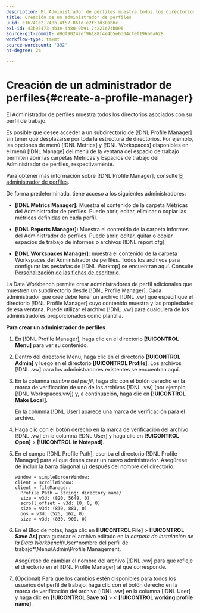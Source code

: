 ```yaml
---
description: El Administrador de perfiles muestra todos los directorios asociados con su perfil de trabajo.
title: Creación de un administrador de perfiles
uuid: e16741e2-740b-4f57-861d-e2f57d30abbc
exl-id: 43b95473-ab3e-4a80-9b91-7c221e74b096
source-git-commit: d9df90242ef96188f4e4b5e6d04cfef196b0a628
workflow-type: tm+mt
source-wordcount: '392'
ht-degree: 2%

---
```


# Creación de un administrador de perfiles{#create-a-profile-manager}

El Administrador de perfiles muestra todos los directorios asociados con su perfil de trabajo.

Es posible que desee acceder a un subdirectorio de [!DNL Profile Manager] sin tener que desplazarse por toda la estructura de directorios. Por ejemplo, las opciones de menú [!DNL Metrics] y [!DNL Workspaces] disponibles en el menú [!DNL Manage] del menú de la ventana del espacio de trabajo permiten abrir las carpetas Métricas y Espacios de trabajo del Administrador de perfiles, respectivamente.

Para obtener más información sobre [!DNL Profile Manager], consulte [El administrador de perfiles](https://docs.adobe.com/content/help/en/data-workbench/using/client/ui-analysis-features/cstm-prof-files-mgrs/c-new-prof-mgrs.html).

De forma predeterminada, tiene acceso a los siguientes administradores:

* **[!DNL Metrics Manager]:** Muestra el contenido de la carpeta Métricas del Administrador de perfiles. Puede abrir, editar, eliminar o copiar las métricas definidas en cada perfil.
* **[!DNL Reports Manager]:** Muestra el contenido de la carpeta Informes del Administrador de perfiles. Puede abrir, editar, quitar o copiar espacios de trabajo de informes o archivos [!DNL report.cfg].

* **[!DNL Workspaces Manager]:** muestra el contenido de la carpeta Workspaces del Administrador de perfiles. Todos los archivos para configurar las pestañas de [!DNL Worktop] se encuentran aquí. Consulte [Personalización de las fichas de escritorio](../../../../home/c-get-started/c-intf-anlys-ftrs/c-cstm-wktp-tabs/c-cstm-wktp-tabs.md).

La Data Workbench permite crear administradores de perfil adicionales que muestren un subdirectorio desde [!DNL Profile Manager]. Cada administrador que cree debe tener un archivo [!DNL .vw] que especifique el directorio [!DNL Profile Manager] cuyo contenido muestra y las propiedades de esa ventana. Puede utilizar el archivo [!DNL .vw] para cualquiera de los administradores proporcionados como plantilla.

**Para crear un administrador de perfiles**

1. En [!DNL Profile Manager], haga clic en el directorio **[!UICONTROL Menu]** para ver su contenido.
1. Dentro del directorio Menu, haga clic en el directorio **[!UICONTROL Admin]** y luego en el directorio **[!UICONTROL Profile]**. Los archivos [!DNL .vw] para los administradores existentes se encuentran aquí.
1. En la columna *nombre del perfil*, haga clic con el botón derecho en la marca de verificación de uno de los archivos [!DNL .vw] (por ejemplo, [!DNL Workspaces.vw]) y, a continuación, haga clic en **[!UICONTROL Make Local]**.

   En la columna [!DNL User] aparece una marca de verificación para el archivo.

1. Haga clic con el botón derecho en la marca de verificación del archivo [!DNL .vw] en la columna [!DNL User] y haga clic en **[!UICONTROL Open]** > **[!UICONTROL in Notepad]**.
1. En el campo [!DNL Profile Path], escriba el directorio [!DNL Profile Manager] para el que desea crear un nuevo administrador. Asegúrese de incluir la barra diagonal (/) después del nombre del directorio.

   ```
   window = simpleBorderWindow:
   client = scrollWindow: 
   client = fileManager:
     Profile Path = string: directory name/
     size = v3d: (820, 5649, 0)
     scroll_offset = v3d: (0, 0, 0)
     size = v3d: (830, 881, 0)
     pos = v3d: (525, 162, 0)
     size = v3d: (830, 900, 0)
   ```

1. En el Bloc de notas, haga clic en **[!UICONTROL File]** > **[!UICONTROL Save As]** para guardar el archivo editado en la *carpeta de instalación de la Data Workbench*\User\*nombre del perfil de trabajo*\Menu\Admin\Profile Management.

   Asegúrese de cambiar el nombre del archivo [!DNL .vw] para que refleje el directorio en el [!DNL Profile Manager] al que corresponde.

1. (Opcional) Para que los cambios estén disponibles para todos los usuarios del perfil de trabajo, haga clic con el botón derecho en la marca de verificación del archivo [!DNL .vw] en la columna [!DNL User] y haga clic en **[!UICONTROL Save to]** > &lt; **[!UICONTROL working profile name]**.
